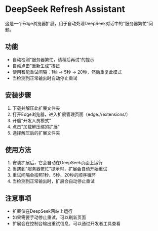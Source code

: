 # DeepSeek Refresh Assistant

这是一个Edge浏览器扩展，用于自动处理DeepSeek对话中的"服务器繁忙"问题。

## 功能

- 自动检测"服务器繁忙，请稍后再试"的提示
- 自动点击"重新生成"按钮
- 使用智能重试间隔：1秒 -> 5秒 -> 20秒，然后重复此模式
- 当检测到正常输出时自动停止重试

## 安装步骤

1. 下载并解压此扩展文件夹
2. 打开Edge浏览器，进入扩展管理页面（edge://extensions/）
3. 开启"开发人员模式"
4. 点击"加载解压缩的扩展"
5. 选择解压后的扩展文件夹

## 使用方法

1. 安装扩展后，它会自动在DeepSeek页面上运行
2. 当遇到"服务器繁忙"提示时，扩展会自动开始重试
3. 重试间隔会按照1秒、5秒、20秒的顺序循环
4. 当检测到正常输出时，扩展会自动停止重试

## 注意事项

- 扩展仅在DeepSeek网站上运行
- 如果需要手动停止重试，可以刷新页面
- 扩展会在控制台输出重试信息，可以通过开发者工具查看 